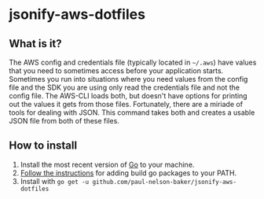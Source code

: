 # jsonify-aws-dotfiles

## What is it?

The AWS config and credentials file (typically located in `~/.aws`) have values that you need to sometimes access before your application starts. Sometimes you run into situations where you need values from the config file and the SDK you are using only read the credentials file and not the config file. The AWS-CLI loads both, but doesn't have options for printing out the values it gets from those files. Fortunately, there are a miriade of tools for dealing with JSON. This command takes both and creates a usable JSON file from both of these files.

## How to install

1. Install the most recent version of [Go](https://golang.org/doc/install) to your machine.
2. [Follow the instructions](https://github.com/golang/go/wiki/GOPATH#integrating-gopath) for adding build go packages to your PATH.
3. Install with `go get -u github.com/paul-nelson-baker/jsonify-aws-dotfiles` 


